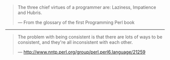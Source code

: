 > The three chief virtues of a programmer are: Laziness, Impatience and Hubris.
>
> &mdash; From the glossary of the first Programming Perl book

---

> The problem with being consistent is that there are lots of ways to be
> consistent, and they're all inconsistent with each other.
>
> &mdash; http://www.nntp.perl.org/group/perl.perl6.language/21259
